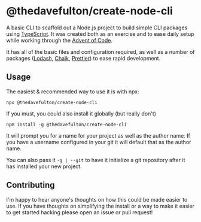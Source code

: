 # @thedavefulton/create-node-cli

A basic CLI to scaffold out a Node.js project to build simple CLI packages using [TypeScript](https://www.typescriptlang.org/docs/handbook/intro.html). It was created both as an exercise and to ease daily setup while working through the [Advent of Code](https://adventofcode.com).

It has all of the basic files and configuration required, as well as a number of packages ([Lodash](https://lodash.com/docs/4.17.15), [Chalk](https://github.com/chalk/chalk), [Prettier](https://prettier.io/docs/en/index.html)) to ease rapid development.

## Usage

The easiest & recommended way to use it is with npx:

```
npx @thedavefulton/create-node-cli
```

If you must, you could also install it globally (but really don't)

```
npm install -g @thedavefulton/create-node-cli
```

It will prompt you for a name for your project as well as the author name. If you have a username configured in your git it will default that as the author name.

You can also pass it `-g | --git` to have it initialize a git repository after it has installed your new project.

## Contributing

I'm happy to hear anyone's thoughts on how this could be made easier to use. If you have thoughts on simplifying the install or a way to make it easier to get started hacking please open an issue or pull request!
